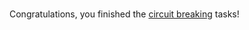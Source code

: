 <br>

Congratulations, you finished the [circuit breaking](https://istio.io/latest/docs/tasks/traffic-management/circuit-breaking) tasks!
